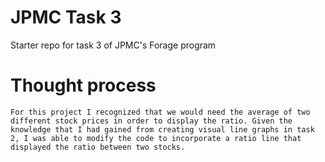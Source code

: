 # JPMC Task 3
Starter repo for task 3 of JPMC's Forage program

# Thought process
    For this project I recognized that we would need the average of two different stock prices in order to display the ratio. Given the knowledge that I had gained from creating visual line graphs in task 2, I was able to modify the code to incorporate a ratio line that displayed the ratio between two stocks.
